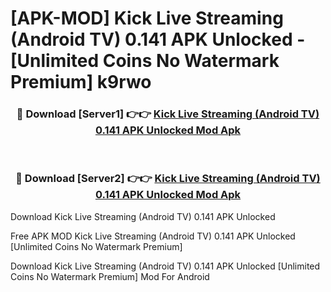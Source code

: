 # [APK-MOD] Kick  Live Streaming (Android TV) 0.141 APK Unlocked - [Unlimited Coins No Watermark Premium] k9rwo



<div align="center">
<h3>🔴 Download [Server1] 👉👉 <a href="https://momento.my/?title=Kick__Live_Streaming_(Android_TV)_0.141_APK_Unlocked">Kick  Live Streaming (Android TV) 0.141 APK Unlocked Mod Apk</a></h3><br>

<h3>🔴 Download [Server2] 👉👉 <a href="https://momento.my/?title=Kick__Live_Streaming_(Android_TV)_0.141_APK_Unlocked">Kick  Live Streaming (Android TV) 0.141 APK Unlocked Mod Apk</a></h3>
</div>



Download Kick  Live Streaming (Android TV) 0.141 APK Unlocked 

Free APK MOD Kick  Live Streaming (Android TV) 0.141 APK Unlocked [Unlimited Coins No Watermark Premium]

Download Kick  Live Streaming (Android TV) 0.141 APK Unlocked [Unlimited Coins No Watermark Premium] Mod For Android
